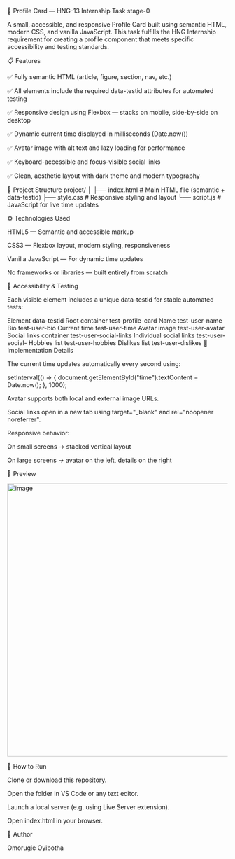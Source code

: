 🪪 Profile Card — HNG-13 Internship Task stage-0

A small, accessible, and responsive Profile Card built using semantic HTML, modern CSS, and vanilla JavaScript.
This task fulfills the HNG Internship requirement for creating a profile component that meets specific accessibility and testing standards.

📋 Features

✅ Fully semantic HTML (article, figure, section, nav, etc.)

✅ All elements include the required data-testid attributes for automated testing

✅ Responsive design using Flexbox — stacks on mobile, side-by-side on desktop

✅ Dynamic current time displayed in milliseconds (Date.now())

✅ Avatar image with alt text and lazy loading for performance

✅ Keyboard-accessible and focus-visible social links

✅ Clean, aesthetic layout with dark theme and modern typography

🧱 Project Structure
project/
│
├── index.html      # Main HTML file (semantic + data-testid)
├── style.css       # Responsive styling and layout
└── script.js       # JavaScript for live time updates

⚙️ Technologies Used

HTML5 — Semantic and accessible markup

CSS3 — Flexbox layout, modern styling, responsiveness

Vanilla JavaScript — For dynamic time updates

No frameworks or libraries — built entirely from scratch

🧩 Accessibility & Testing

Each visible element includes a unique data-testid for stable automated tests:

Element	data-testid
Root container	test-profile-card
Name	test-user-name
Bio	test-user-bio
Current time	test-user-time
Avatar image	test-user-avatar
Social links container	test-user-social-links
Individual social links	test-user-social-<network>
Hobbies list	test-user-hobbies
Dislikes list	test-user-dislikes
🧠 Implementation Details

The current time updates automatically every second using:

setInterval(() => {
  document.getElementById("time").textContent = Date.now();
}, 1000);


Avatar supports both local and external image URLs.

Social links open in a new tab using target="_blank" and rel="noopener noreferrer".

Responsive behavior:

On small screens → stacked vertical layout

On large screens → avatar on the left, details on the right

💅 Preview

<img width="1365" height="624" alt="image" src="https://github.com/user-attachments/assets/2830cf24-b2d4-4e2c-91f0-f2a0a812292c" />


🚀 How to Run

Clone or download this repository.

Open the folder in VS Code or any text editor.

Launch a local server (e.g. using Live Server extension).

Open index.html in your browser.

👤 Author

Omorugie Oyibotha
